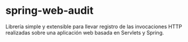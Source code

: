# spring-web-audit
Librería simple y extensible para llevar registro de las invocaciones HTTP realizadas sobre una aplicación web basada en Servlets y Spring.
